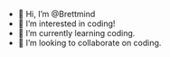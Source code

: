 - 👋 Hi, I’m @Brettmind
- 👀 I’m interested in coding!
- 🌱 I’m currently learning coding.
- 💞️ I’m looking to collaborate on coding.

<!---
Brettmind/Brettmind is a ✨ special ✨ repository because its `README.md` (this file) appears on your GitHub profile.
You can click the Preview link to take a look at your changes.
--->
